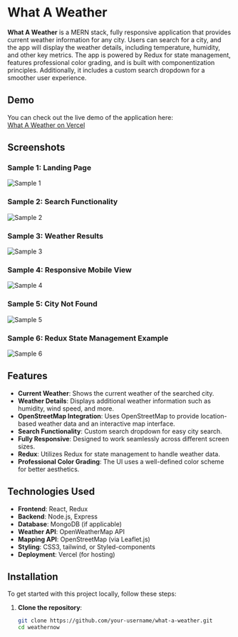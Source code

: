 # What A Weather

**What A Weather** is a MERN stack, fully responsive application that provides current weather information for any city. Users can search for a city, and the app will display the weather details, including temperature, humidity, and other key metrics. The app is powered by Redux for state management, features professional color grading, and is built with componentization principles. Additionally, it includes a custom search dropdown for a smoother user experience.

## Demo

You can check out the live demo of the application here:  
[What A Weather on Vercel](https://vercel.com/fahad123ks-projects/what-aweather)

## Screenshots

### Sample 1: Landing Page
![Sample 1](screenshot/sample1.png)

### Sample 2: Search Functionality
![Sample 2](screenshot/sample2.png)

### Sample 3: Weather Results
![Sample 3](screenshot/sample3.png)

### Sample 4: Responsive Mobile View
![Sample 4](screenshot/sample4.png)

### Sample 5: City Not Found
![Sample 5](screenshot/sample5.png)

### Sample 6: Redux State Management Example
![Sample 6](screenshot/sample6.png)

## Features

- **Current Weather**: Shows the current weather of the searched city.
- **Weather Details**: Displays additional weather information such as humidity, wind speed, and more.
- **OpenStreetMap Integration**: Uses OpenStreetMap to provide location-based weather data and an interactive map interface.
- **Search Functionality**: Custom search dropdown for easy city search.
- **Fully Responsive**: Designed to work seamlessly across different screen sizes.
- **Redux**: Utilizes Redux for state management to handle weather data.
- **Professional Color Grading**: The UI uses a well-defined color scheme for better aesthetics.

## Technologies Used

- **Frontend**: React, Redux
- **Backend**: Node.js, Express
- **Database**: MongoDB (if applicable)
- **Weather API**: OpenWeatherMap API
- **Mapping API**: OpenStreetMap (via Leaflet.js)
- **Styling**: CSS3, tailwind, or Styled-components
- **Deployment**: Vercel (for hosting)

## Installation

To get started with this project locally, follow these steps:

1. **Clone the repository**:
   ```bash
   git clone https://github.com/your-username/what-a-weather.git
   cd weathernow

